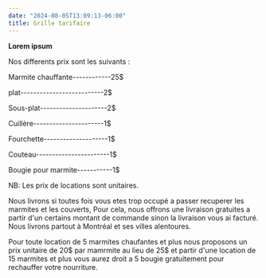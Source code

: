 ```yaml
---
date: "2024-08-05T13:09:13-06:00"
title: Grille tarifaire
---
```


**Lorem ipsum** 

Nos differents prix sont les suivants :

Marmite chauffante------------25$

plat--------------------------2$

Sous-plat---------------------2$

Cuillère----------------------1$

Fourchette--------------------1$

Couteau-----------------------1$

Bougie pour marmite-----------1$


NB: Les prix de locations sont unitaires.

Nous livrons si toutes fois vous etes trop occupé a passer recuperer les marmites et les couverts,
Pour cela, nous offrons une livraison gratuites a partir d'un certains montant
de commande sinon la livraison vous ai facturé.
Nous livrons partout à Montréal et ses villes alentoures. 

Pour toute location de 5 marmites chaufantes et plus nous proposons un prix unitaire de 20$ 
par mamrmite au lieu de 25$ et partir d'une location de 15 marmites et plus
vous aurez droit a 5 bougie gratuitement pour rechauffer votre nourriture.